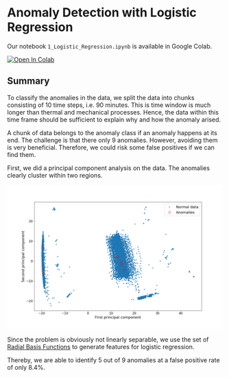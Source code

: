 # Anomaly Detection with Logistic Regression

Our notebook `1_Logistic_Regression.ipynb` is available in Google Colab.

[![Open In Colab](https://colab.research.google.com/assets/colab-badge.svg)](https://colab.research.google.com/github/VincentStimper/aihack2020-shell-challenge)

## Summary

To classify the anomalies in the data, we split the data into chunks consisting of 10 time steps,
i.e. 90 minutes. This is time window is much longer than thermal and mechanical processes. Hence,
the data within this time frame should be sufficient to explain why and how the anomaly arised.

A chunk of data belongs to the anomaly class if an anomaly happens at its end. The challenge
is that there only 9 anomalies. However, avoiding them is very beneficial. Therefore,
we could risk some false positives if we can find them.

First, we did a principal component analysis on the data.
The anomalies clearly cluster within two regions.

![PCA of chunked data](https://github.com/VincentStimper/aihack2020-shell-challenge/blob/master/images/pca.png "PCA of chunked data")

Since the problem is obviously not linearly separable, we use the set of [Radial Basis Functions](https://en.wikipedia.org/wiki/Radial_basis_function)
to generate features for logistic regression.

Thereby, we are able to identify 5 out of 9 anomalies at a false positive rate of only 8.4%.